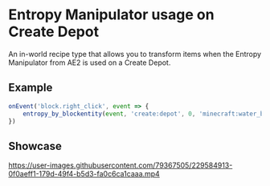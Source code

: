 # Entropy Manipulator usage on Create Depot

An in-world recipe type that allows you to transform items when the Entropy Manipulator from AE2 is used on a Create Depot.

## Example

```js
onEvent('block.right_click', event => {
    entropy_by_blockentity(event, 'create:depot', 0, 'minecraft:water_bucket', 'minecraft:ice', 1, true)
})
```

## Showcase

https://user-images.githubusercontent.com/79367505/229584913-0f0aeff1-179d-49f4-b5d3-fa0c6ca1caaa.mp4
